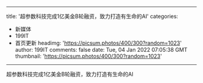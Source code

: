 
---
title: '超参数科技完成1亿美金B轮融资，致力打造有生命的AI'
categories: 
 - 新媒体
 - 199IT
 - 首页更新
headimg: 'https://picsum.photos/400/300?random=1023'
author: 199IT
comments: false
date: Tue, 04 Jan 2022 07:05:38 GMT
thumbnail: 'https://picsum.photos/400/300?random=1023'
---

<div>   
超参数科技完成1亿美金B轮融资，致力打造有生命的AI  
</div>
            